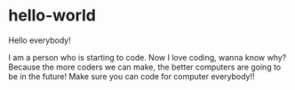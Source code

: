 # hello-world

Hello everybody!

I am a person who is starting to code. Now I love coding, wanna know why? Because the more coders we can make, the better computers are going to be in the future! Make sure you can code for computer everybody!!
